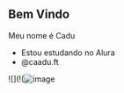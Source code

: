 ## Bem Vindo

Meu nome é Cadu

- Estou estudando no Alura
- @caadu.ft

![](!(![image](https://github.com/user-attachments/assets/1bece409-874e-4503-b2b6-0ea861f802fe)

